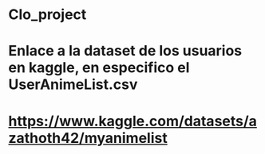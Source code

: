 # Clo_project
# Enlace a la dataset de los usuarios en kaggle, en especifico el UserAnimeList.csv
# https://www.kaggle.com/datasets/azathoth42/myanimelist
